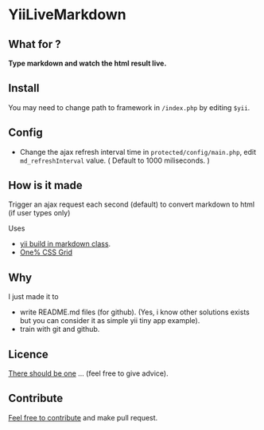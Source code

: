 # YiiLiveMarkdown

## What for ?

**Type markdown and watch the html result live.**

## Install 

You may need to change path to framework in `/index.php` by editing `$yii`.

## Config

- Change the ajax refresh interval time in `protected/config/main.php`, edit `md_refreshInterval` value. 
( Default to 1000 miliseconds. )

## How is it made

Trigger an ajax request each second (default) to convert markdown to html (if user types only)

Uses

- [yii build in markdown class](http://www.yiiframework.com/doc/api/1.1/CMarkdown).
- [One% CSS Grid](http://onepcssgrid.mattimling.com/) 

## Why 

I just made it to 

- write README.md files (for github). (Yes, i know other solutions exists but you can consider it as simple yii tiny app example).
- train with git and github.

## Licence

[There should be one](https://github.com/SebSept/YiiLiveMarkdown/issues/10) ... (feel free to give advice). 

## Contribute

[Feel free to contribute](https://github.com/SebSept/YiiLiveMarkdown/issues) and make pull request. 
